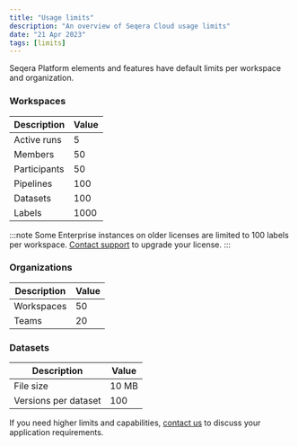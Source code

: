 ```yaml
---
title: "Usage limits"
description: "An overview of Seqera Cloud usage limits"
date: "21 Apr 2023"
tags: [limits]
---
```


Seqera Platform elements and features have default limits per workspace and organization.

### Workspaces

| Description  | Value |
| ------------ | ----- |
| Active runs  | 5     |
| Members      | 50    |
| Participants | 50    |
| Pipelines    | 100   |
| Datasets     | 100   |
| Labels       | 1000  |

:::note 
Some Enterprise instances on older licenses are limited to 100 labels per workspace. [Contact support](mailto:support@seqera.io) to upgrade your license.
:::

### Organizations

| Description | Value |
| ----------- | ----- |
| Workspaces  | 50    |
| Teams       | 20    |

### Datasets

| Description          | Value |
| -------------------- | ----- |
| File size            | 10 MB |
| Versions per dataset | 100   |

If you need higher limits and capabilities, [contact us](https://seqera.io/contact-us/) to discuss your application requirements.
